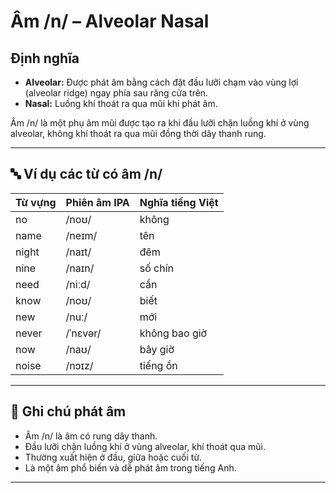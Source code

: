 # Âm /n/ – Alveolar Nasal

## Định nghĩa
- **Alveolar:** Được phát âm bằng cách đặt đầu lưỡi chạm vào vùng lợi (alveolar ridge) ngay phía sau răng cửa trên.
- **Nasal:** Luồng khí thoát ra qua mũi khi phát âm.

Âm /n/ là một phụ âm mũi được tạo ra khi đầu lưỡi chặn luồng khí ở vùng alveolar, không khí thoát ra qua mũi đồng thời dây thanh rung.

---

## 🔤 Ví dụ các từ có âm /n/

| Từ vựng    | Phiên âm IPA  | Nghĩa tiếng Việt         |
|------------|----------------|--------------------------|
| no         | /noʊ/          | không                   |
| name       | /neɪm/         | tên                     |
| night      | /naɪt/         | đêm                     |
| nine       | /naɪn/         | số chín                 |
| need       | /niːd/         | cần                     |
| know       | /noʊ/          | biết                    |
| new        | /nuː/          | mới                     |
| never      | /ˈnɛvər/       | không bao giờ            |
| now        | /naʊ/          | bây giờ                 |
| noise      | /nɔɪz/         | tiếng ồn                |

---

## 📌 Ghi chú phát âm
- Âm /n/ là âm có rung dây thanh.
- Đầu lưỡi chặn luồng khí ở vùng alveolar, khí thoát qua mũi.
- Thường xuất hiện ở đầu, giữa hoặc cuối từ.
- Là một âm phổ biến và dễ phát âm trong tiếng Anh.

---
 